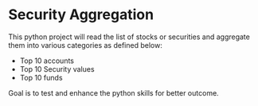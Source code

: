 # Security Aggregation

This python project will read the list of stocks or securities and aggregate them into various categories as defined below:

* Top 10 accounts
* Top 10 Security values
* Top 10 funds

Goal is to test and enhance the python skills for better outcome.
